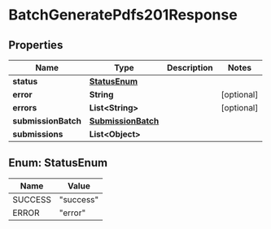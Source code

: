 

# BatchGeneratePdfs201Response


## Properties

| Name | Type | Description | Notes |
|------------ | ------------- | ------------- | -------------|
|**status** | [**StatusEnum**](#StatusEnum) |  |  |
|**error** | **String** |  |  [optional] |
|**errors** | **List&lt;String&gt;** |  |  [optional] |
|**submissionBatch** | [**SubmissionBatch**](SubmissionBatch.md) |  |  |
|**submissions** | **List&lt;Object&gt;** |  |  |



## Enum: StatusEnum

| Name | Value |
|---- | -----|
| SUCCESS | &quot;success&quot; |
| ERROR | &quot;error&quot; |



